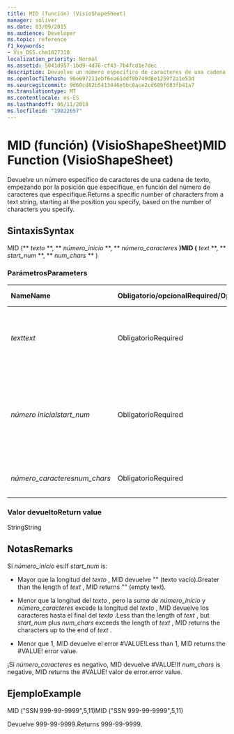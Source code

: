 ```yaml
---
title: MID (función) (VisioShapeSheet)
manager: soliver
ms.date: 03/09/2015
ms.audience: Developer
ms.topic: reference
f1_keywords:
- Vis_DSS.chm1027310
localization_priority: Normal
ms.assetid: 5041d957-1bd9-4d76-cf43-7b4fcd1e7dec
description: Devuelve un número específico de caracteres de una cadena de texto, empezando por la posición que especifique, en función del número de caracteres que especifique.
ms.openlocfilehash: 96e697211ebf6ea61ddf0b749d8e1259f2a1e53d
ms.sourcegitcommit: 9d60cd82b5413446e5bc8ace2cd689f683fb41a7
ms.translationtype: MT
ms.contentlocale: es-ES
ms.lasthandoff: 06/11/2018
ms.locfileid: "19822657"
---
```

# <a name="mid-function-visioshapesheet"></a><span data-ttu-id="6e051-103">MID (función) (VisioShapeSheet)</span><span class="sxs-lookup"><span data-stu-id="6e051-103">MID Function (VisioShapeSheet)</span></span>

<span data-ttu-id="6e051-104">Devuelve un número específico de caracteres de una cadena de texto, empezando por la posición que especifique, en función del número de caracteres que especifique.</span><span class="sxs-lookup"><span data-stu-id="6e051-104">Returns a specific number of characters from a text string, starting at the position you specify, based on the number of characters you specify.</span></span>
  
## <a name="syntax"></a><span data-ttu-id="6e051-105">Sintaxis</span><span class="sxs-lookup"><span data-stu-id="6e051-105">Syntax</span></span>

<span data-ttu-id="6e051-106">MID (** *texto* **, ** *número_inicio* **, ** *número_caracteres* **)</span><span class="sxs-lookup"><span data-stu-id="6e051-106">MID (** *text* **, ** *start_num* **, ** *num_chars* ** )</span></span> 
  
### <a name="parameters"></a><span data-ttu-id="6e051-107">Parámetros</span><span class="sxs-lookup"><span data-stu-id="6e051-107">Parameters</span></span>

|<span data-ttu-id="6e051-108">**Name**</span><span class="sxs-lookup"><span data-stu-id="6e051-108">**Name**</span></span>|<span data-ttu-id="6e051-109">**Obligatorio/opcional**</span><span class="sxs-lookup"><span data-stu-id="6e051-109">**Required/Optional**</span></span>|<span data-ttu-id="6e051-110">**Tipo de datos**</span><span class="sxs-lookup"><span data-stu-id="6e051-110">**Data Type**</span></span>|<span data-ttu-id="6e051-111">**Descripción**</span><span class="sxs-lookup"><span data-stu-id="6e051-111">**Description**</span></span>|
|:-----|:-----|:-----|:-----|
| <span data-ttu-id="6e051-112">_text_</span><span class="sxs-lookup"><span data-stu-id="6e051-112">_text_</span></span> <br/> |<span data-ttu-id="6e051-113">Obligatorio</span><span class="sxs-lookup"><span data-stu-id="6e051-113">Required</span></span>  <br/> |<span data-ttu-id="6e051-114">**String**</span><span class="sxs-lookup"><span data-stu-id="6e051-114">**String**</span></span> <br/> |<span data-ttu-id="6e051-115">La cadena de texto que contiene los caracteres que se desean extraer.</span><span class="sxs-lookup"><span data-stu-id="6e051-115">The text string that contains the characters you want to extract.</span></span>  <br/> |
| <span data-ttu-id="6e051-116">_número inicial_</span><span class="sxs-lookup"><span data-stu-id="6e051-116">_start_num_</span></span> <br/> |<span data-ttu-id="6e051-117">Obligatorio</span><span class="sxs-lookup"><span data-stu-id="6e051-117">Required</span></span>  <br/> |<span data-ttu-id="6e051-118">**Número**</span><span class="sxs-lookup"><span data-stu-id="6e051-118">**Number**</span></span> <br/> |<span data-ttu-id="6e051-p101">La posición del primer carácter que se desea extraer. El primer carácter de la cadena de texto ocupa la posición 1.</span><span class="sxs-lookup"><span data-stu-id="6e051-p101">The position of the first character you want to extract. The first character in the text string is position 1.</span></span>  <br/> |
| <span data-ttu-id="6e051-121">_número_caracteres_</span><span class="sxs-lookup"><span data-stu-id="6e051-121">_num_chars_</span></span> <br/> |<span data-ttu-id="6e051-122">Obligatorio</span><span class="sxs-lookup"><span data-stu-id="6e051-122">Required</span></span>  <br/> |<span data-ttu-id="6e051-123">**Número**</span><span class="sxs-lookup"><span data-stu-id="6e051-123">**Number**</span></span> <br/> |<span data-ttu-id="6e051-124">Número de caracteres que se devuelve.</span><span class="sxs-lookup"><span data-stu-id="6e051-124">The number of characters to return.</span></span>  <br/> |
   
### <a name="return-value"></a><span data-ttu-id="6e051-125">Valor devuelto</span><span class="sxs-lookup"><span data-stu-id="6e051-125">Return value</span></span>

<span data-ttu-id="6e051-126">String</span><span class="sxs-lookup"><span data-stu-id="6e051-126">String</span></span>
  
## <a name="remarks"></a><span data-ttu-id="6e051-127">Notas</span><span class="sxs-lookup"><span data-stu-id="6e051-127">Remarks</span></span>

<span data-ttu-id="6e051-128">Si *número_inicio* es:</span><span class="sxs-lookup"><span data-stu-id="6e051-128">If  *start_num*  is:</span></span> 
  
- <span data-ttu-id="6e051-129">Mayor que la longitud del *texto* , MID devuelve "" (texto vacío).</span><span class="sxs-lookup"><span data-stu-id="6e051-129">Greater than the length of  *text*  , MID returns "" (empty text).</span></span> 
    
- <span data-ttu-id="6e051-130">Menor que la longitud del *texto* , pero la *suma de número_inicio* y *número_caracteres* excede la longitud del *texto* , MID devuelve los caracteres hasta el final del *texto* .</span><span class="sxs-lookup"><span data-stu-id="6e051-130">Less than the length of  *text*  , but  *start_num*  plus  *num_chars*  exceeds the length of  *text*  , MID returns the characters up to the end of  *text*  .</span></span> 
    
- <span data-ttu-id="6e051-p102">Menor que 1, MID devuelve el error #VALUE!</span><span class="sxs-lookup"><span data-stu-id="6e051-p102">Less than 1, MID returns the #VALUE! error value.</span></span> 
    
<span data-ttu-id="6e051-133">¡Si *número_caracteres* es negativo, MID devuelve #VALUE!</span><span class="sxs-lookup"><span data-stu-id="6e051-133">If  *num_chars*  is negative, MID returns the #VALUE!</span></span> <span data-ttu-id="6e051-134">valor de error.</span><span class="sxs-lookup"><span data-stu-id="6e051-134">error value.</span></span> 
  
## <a name="example"></a><span data-ttu-id="6e051-135">Ejemplo</span><span class="sxs-lookup"><span data-stu-id="6e051-135">Example</span></span>

<span data-ttu-id="6e051-136">MID ("SSN 999-99-9999",5,11)</span><span class="sxs-lookup"><span data-stu-id="6e051-136">MID ("SSN 999-99-9999",5,11)</span></span> 
  
<span data-ttu-id="6e051-137">Devuelve 999-99-9999.</span><span class="sxs-lookup"><span data-stu-id="6e051-137">Returns 999-99-9999.</span></span> 
  


